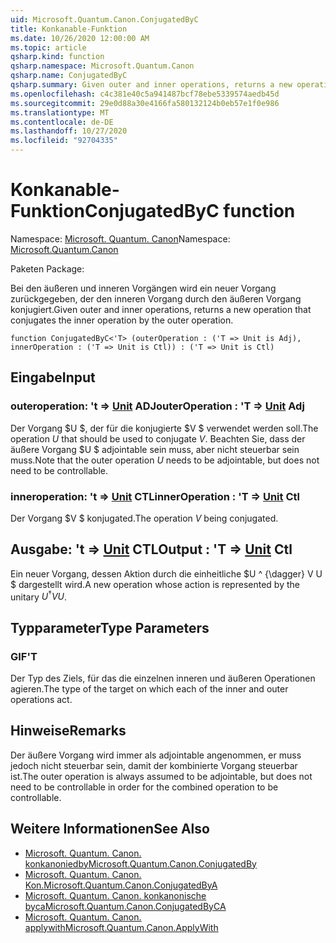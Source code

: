 ```yaml
---
uid: Microsoft.Quantum.Canon.ConjugatedByC
title: Konkanable-Funktion
ms.date: 10/26/2020 12:00:00 AM
ms.topic: article
qsharp.kind: function
qsharp.namespace: Microsoft.Quantum.Canon
qsharp.name: ConjugatedByC
qsharp.summary: Given outer and inner operations, returns a new operation that conjugates the inner operation by the outer operation.
ms.openlocfilehash: c4c381e40c5a941487bcf78ebe5339574aedb45d
ms.sourcegitcommit: 29e0d88a30e4166fa580132124b0eb57e1f0e986
ms.translationtype: MT
ms.contentlocale: de-DE
ms.lasthandoff: 10/27/2020
ms.locfileid: "92704335"
---
```

# <a name="conjugatedbyc-function"></a><span data-ttu-id="50036-102">Konkanable-Funktion</span><span class="sxs-lookup"><span data-stu-id="50036-102">ConjugatedByC function</span></span>

<span data-ttu-id="50036-103">Namespace: [Microsoft. Quantum. Canon](xref:Microsoft.Quantum.Canon)</span><span class="sxs-lookup"><span data-stu-id="50036-103">Namespace: [Microsoft.Quantum.Canon](xref:Microsoft.Quantum.Canon)</span></span>

<span data-ttu-id="50036-104">Paketen [](https://nuget.org/packages/)</span><span class="sxs-lookup"><span data-stu-id="50036-104">Package: [](https://nuget.org/packages/)</span></span>


<span data-ttu-id="50036-105">Bei den äußeren und inneren Vorgängen wird ein neuer Vorgang zurückgegeben, der den inneren Vorgang durch den äußeren Vorgang konjugiert.</span><span class="sxs-lookup"><span data-stu-id="50036-105">Given outer and inner operations, returns a new operation that conjugates the inner operation by the outer operation.</span></span>

```qsharp
function ConjugatedByC<'T> (outerOperation : ('T => Unit is Adj), innerOperation : ('T => Unit is Ctl)) : ('T => Unit is Ctl)
```


## <a name="input"></a><span data-ttu-id="50036-106">Eingabe</span><span class="sxs-lookup"><span data-stu-id="50036-106">Input</span></span>

### <a name="outeroperation--t--unit-adj"></a><span data-ttu-id="50036-107">outeroperation: 't => [Unit](xref:microsoft.quantum.lang-ref.unit) ADJ</span><span class="sxs-lookup"><span data-stu-id="50036-107">outerOperation : 'T => [Unit](xref:microsoft.quantum.lang-ref.unit) Adj</span></span>

<span data-ttu-id="50036-108">Der Vorgang $U $, der für die konjugierte $V $ verwendet werden soll.</span><span class="sxs-lookup"><span data-stu-id="50036-108">The operation $U$ that should be used to conjugate $V$.</span></span> <span data-ttu-id="50036-109">Beachten Sie, dass der äußere Vorgang $U $ adjointable sein muss, aber nicht steuerbar sein muss.</span><span class="sxs-lookup"><span data-stu-id="50036-109">Note that the outer operation $U$ needs to be adjointable, but does not need to be controllable.</span></span>


### <a name="inneroperation--t--unit-ctl"></a><span data-ttu-id="50036-110">inneroperation: 't => [Unit](xref:microsoft.quantum.lang-ref.unit) CTL</span><span class="sxs-lookup"><span data-stu-id="50036-110">innerOperation : 'T => [Unit](xref:microsoft.quantum.lang-ref.unit) Ctl</span></span>

<span data-ttu-id="50036-111">Der Vorgang $V $ konjugated.</span><span class="sxs-lookup"><span data-stu-id="50036-111">The operation $V$ being conjugated.</span></span>



## <a name="output--t--unit-ctl"></a><span data-ttu-id="50036-112">Ausgabe: 't => [Unit](xref:microsoft.quantum.lang-ref.unit) CTL</span><span class="sxs-lookup"><span data-stu-id="50036-112">Output : 'T => [Unit](xref:microsoft.quantum.lang-ref.unit) Ctl</span></span>

<span data-ttu-id="50036-113">Ein neuer Vorgang, dessen Aktion durch die einheitliche $U ^ {\dagger} V U $ dargestellt wird.</span><span class="sxs-lookup"><span data-stu-id="50036-113">A new operation whose action is represented by the unitary $U^{\dagger} V U$.</span></span>

## <a name="type-parameters"></a><span data-ttu-id="50036-114">Typparameter</span><span class="sxs-lookup"><span data-stu-id="50036-114">Type Parameters</span></span>

### <a name="t"></a><span data-ttu-id="50036-115">GIF</span><span class="sxs-lookup"><span data-stu-id="50036-115">'T</span></span>

<span data-ttu-id="50036-116">Der Typ des Ziels, für das die einzelnen inneren und äußeren Operationen agieren.</span><span class="sxs-lookup"><span data-stu-id="50036-116">The type of the target on which each of the inner and outer operations act.</span></span>

## <a name="remarks"></a><span data-ttu-id="50036-117">Hinweise</span><span class="sxs-lookup"><span data-stu-id="50036-117">Remarks</span></span>

<span data-ttu-id="50036-118">Der äußere Vorgang wird immer als adjointable angenommen, er muss jedoch nicht steuerbar sein, damit der kombinierte Vorgang steuerbar ist.</span><span class="sxs-lookup"><span data-stu-id="50036-118">The outer operation is always assumed to be adjointable, but does not need to be controllable in order for the combined operation to be controllable.</span></span>

## <a name="see-also"></a><span data-ttu-id="50036-119">Weitere Informationen</span><span class="sxs-lookup"><span data-stu-id="50036-119">See Also</span></span>

- [<span data-ttu-id="50036-120">Microsoft. Quantum. Canon. konkanoniedby</span><span class="sxs-lookup"><span data-stu-id="50036-120">Microsoft.Quantum.Canon.ConjugatedBy</span></span>](xref:Microsoft.Quantum.Canon.ConjugatedBy)
- [<span data-ttu-id="50036-121">Microsoft. Quantum. Canon. Kon.</span><span class="sxs-lookup"><span data-stu-id="50036-121">Microsoft.Quantum.Canon.ConjugatedByA</span></span>](xref:Microsoft.Quantum.Canon.ConjugatedByA)
- [<span data-ttu-id="50036-122">Microsoft. Quantum. Canon. konkanonische byca</span><span class="sxs-lookup"><span data-stu-id="50036-122">Microsoft.Quantum.Canon.ConjugatedByCA</span></span>](xref:Microsoft.Quantum.Canon.ConjugatedByCA)
- [<span data-ttu-id="50036-123">Microsoft. Quantum. Canon. applywith</span><span class="sxs-lookup"><span data-stu-id="50036-123">Microsoft.Quantum.Canon.ApplyWith</span></span>](xref:Microsoft.Quantum.Canon.ApplyWith)
